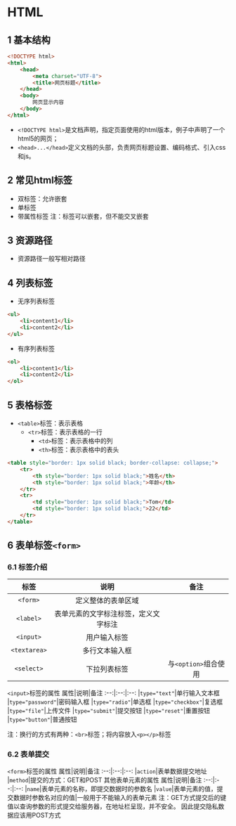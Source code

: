 # HTML

## 1 基本结构
```html
<!DOCTYPE html>
<html>
    <head>
        <meta charset="UTF-8">
        <title>网页标题</title>
    </head>
    <body>
        网页显示内容
    </body>
</html>
```
* ```<!DOCTYPE html>```是文档声明，指定页面使用的html版本，例子中声明了一个html5的网页；
* ```<head>...</head>```定义文档的头部，负责网页标题设置、编码格式、引入css和js。

## 2 常见html标签
* 双标签：允许嵌套
* 单标签
* 带属性标签
注：标签可以嵌套，但不能交叉嵌套

## 3 资源路径
* 资源路径一般写相对路径

## 4 列表标签
* 无序列表标签
```html
<ul>
    <li>content1</li>
    <li>content2</li>
</ul>
```

* 有序列表标签
```html
<ol>
    <li>content1</li>
    <li>content2</li>
</ol>
```

## 5 表格标签
* ```<table>```标签：表示表格
  * ```<tr>```标签：表示表格的一行
    * ```<td>```标签：表示表格中的列
    * ```<th>```标签：表示表格中的表头
```html
<table style="border: 1px solid black; border-collapse: collapse;">
    <tr>
        <th style="border: 1px solid black;">姓名</th>
        <th style="border: 1px solid black;">年龄</th>
    </tr>
    <tr>
        <td style="border: 1px solid black;">Tom</td>
        <td style="border: 1px solid black;">22</td>
    </tr>
</table>
```

## 6 表单标签```<form>```
### 6.1 标签介绍
标签|说明|备注
:--:|:--:|:--:
|```<form>```|定义整体的表单区域
|```<label>```|表单元素的文字标注标签，定义文字标注
|```<input>```|用户输入标签
|```<textarea>```|多行文本输入框
|```<select>```|下拉列表标签|与```<option>```组合使用

```<input>```标签的属性
属性|说明|备注
:--:|:--:|:--:
|```type="text"```|单行输入文本框
|```type="password"```|密码输入框
|```type="radio"```|单选框
|```type="checkbox"```|复选框
|```type="file"```|上传文件
|```type="submit"```|提交按钮
|```type="reset"```|重置按钮
|```type="button"```|普通按钮

注：换行的方式有两种：```<br>```标签；将内容放入```<p></p>```标签

### 6.2 表单提交
```<form>```标签的属性
属性|说明|备注
:--:|:--:|:--:
|```action```|表单数据提交地址
|```method```|提交的方式：GET和POST
其他表单元素的属性
属性|说明|备注
:--:|:--:|:--:
|```name```|表单元素的名称，即提交数据时的参数名
|```value```|表单元素的值，提交数据时参数名对应的值|一般用于不能输入的表单元素
注：GET方式提交后的键值以查询参数的形式提交给服务器，在地址栏呈现，并不安全。 因此提交隐私数据应该用POST方式
